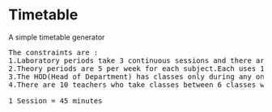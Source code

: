 # Timetable
A simple timetable generator
<pre>
The constraints are :
1.Laboratory periods take 3 continuous sessions and there are 3 laboratory periods in a week
2.Theory periods are 5 per week for each subject.Each uses 1 session.
3.The HOD(Head of Department) has classes only during any one of the first 3 sessions.
4.There are 10 teachers who take classes between 6 classes with different subjects for every 2 classes.

1 Session = 45 minutes</pre>
